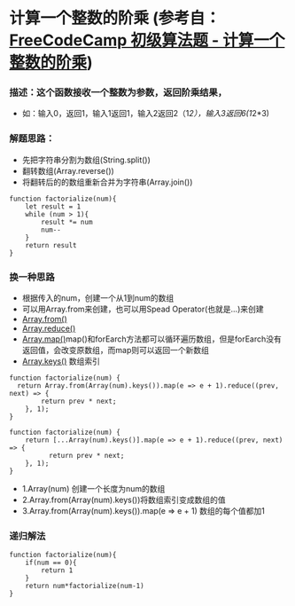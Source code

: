 # 计算一个整数的阶乘 (参考自： [FreeCodeCamp 初级算法题 - 计算一个整数的阶乘](https://singsing.io/blog/fcc/basic-factorialize-a-number/#more))
### 描述：这个函数接收一个整数为参数，返回阶乘结果，
* 如：输入0，返回1，输入1返回1，输入2返回2（1*2），输入3返回6(1*2*3)

### 解题思路：
* 先把字符串分割为数组(String.split())
* 翻转数组(Array.reverse())
* 将翻转后的的数组重新合并为字符串(Array.join())

```
function factorialize(num){
    let result = 1
    while (num > 1){
        result *= num
        num--
    }
    return result
}
```
### 换一种思路
* 根据传入的num，创建一个从1到num的数组
* 可以用Array.from来创建，也可以用Spead Operator(也就是...)来创建
* [Array.from()](https://developer.mozilla.org/zh-CN/docs/Web/JavaScript/Reference/Global_Objects/Array/from)
* [Array.reduce()](https://developer.mozilla.org/zh-CN/docs/Web/JavaScript/Reference/Global_Objects/Array/reduce)
* [Array.map()](https://developer.mozilla.org/zh-CN/docs/Web/JavaScript/Reference/Global_Objects/Array/map)map()和forEarch方法都可以循环遍历数组，但是forEarch没有返回值，会改变原数组，而map则可以返回一个新数组
* [Array.keys()](https://developer.mozilla.org/zh-CN/docs/Web/JavaScript/Reference/Global_Objects/Array/keys) 数组索引

```
function factorialize(num) {
  return Array.from(Array(num).keys()).map(e => e + 1).reduce((prev, next) => {
        return prev * next;
    }, 1);
}
```
```
function factorialize(num) {
    return [...Array(num).keys()].map(e => e + 1).reduce((prev, next) => {
          return prev * next;
    }, 1);
}
```
* 1.Array(num) 创建一个长度为num的数组
* 2.Array.from(Array(num).keys())将数组索引变成数组的值
* 3.Array.from(Array(num).keys()).map(e => e + 1) 数组的每个值都加1
### 递归解法
```
function factorialize(num){
    if(num == 0){
        return 1
    }
    return num*factorialize(num-1)
}
```